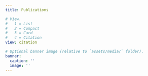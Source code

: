 ```yaml
---
title: Publications

# View.
#   1 = List
#   2 = Compact
#   3 = Card
#   4 = Citation
view: citation

# Optional banner image (relative to `assets/media/` folder).
banner:
  caption: ''
  image: ''
---
```


